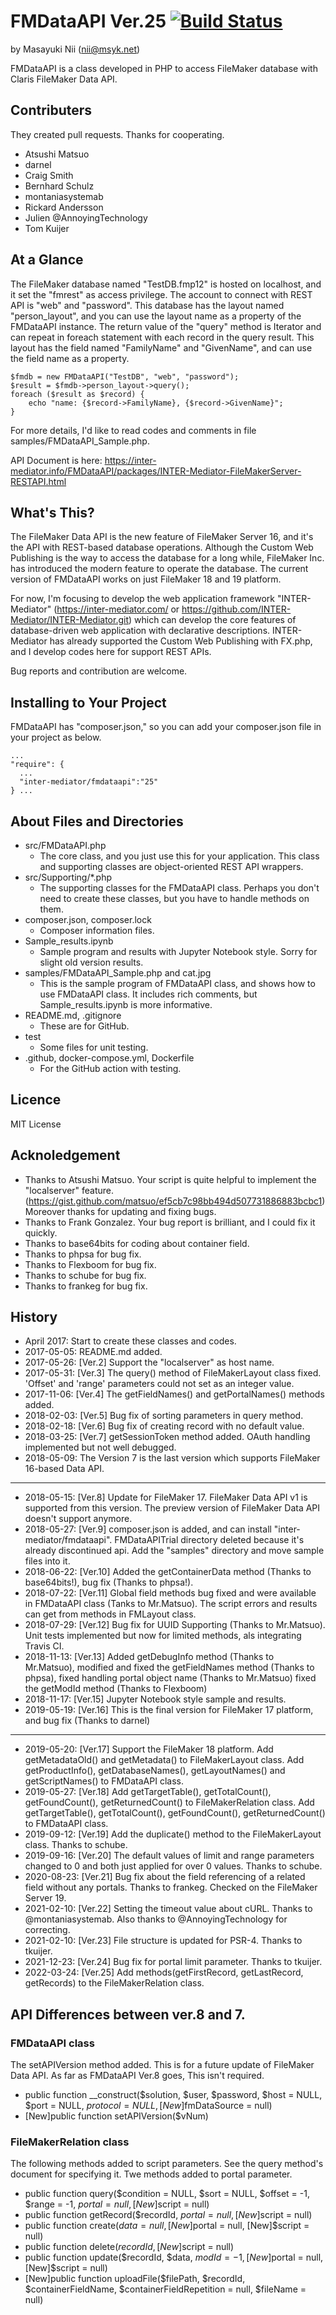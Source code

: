 # FMDataAPI Ver.25 [![Build Status](https://github.com/msyk/FMDataAPI/actions/workflows/php.yml/badge.svg)](https://github.com/msyk/FMDataAPI/actions/workflows/php.yml)

by Masayuki Nii (nii@msyk.net)

FMDataAPI is a class developed in PHP to access FileMaker database
with Claris FileMaker Data API.

## Contributers

They created pull requests. Thanks for cooperating.

- Atsushi Matsuo
- darnel
- Craig Smith
- Bernhard Schulz
- montaniasystemab
- Rickard Andersson
- Julien @AnnoyingTechnology
- Tom Kuijer

## At a Glance

The FileMaker database named "TestDB.fmp12" is hosted on localhost, and
it set the "fmrest" as access privilege. The account to connect with REST API is "web"
and "password". This database has the layout named "person_layout", and you
can use the layout name as a property of the FMDataAPI instance. The return
value of the "query" method is Iterator and can repeat in foreach statement
with each record in the query result. This layout has the field named
"FamilyName" and "GivenName", and can use the field name as a property.

```
$fmdb = new FMDataAPI("TestDB", "web", "password");
$result = $fmdb->person_layout->query();
foreach ($result as $record) {
    echo "name: {$record->FamilyName}, {$record->GivenName}";
}
```

For more details, I'd like to read codes and comments in file samples/FMDataAPI_Sample.php.

API Document is here:
https://inter-mediator.info/FMDataAPI/packages/INTER-Mediator-FileMakerServer-RESTAPI.html
## What's This?

The FileMaker Data API is the new feature of FileMaker Server 16,
and it's the API with REST-based database operations.
Although the Custom Web Publishing is the way to access the database
for a long while, FileMaker Inc. has introduced the modern feature to operate
the database. The current version of FMDataAPI works on just FileMaker 18 and 19 platform.

For now, I'm focusing to develop the web application framework "INTER-Mediator"
(https://inter-mediator.com/ or https://github.com/INTER-Mediator/INTER-Mediator.git)
which can develop the core features of database-driven web application
with declarative descriptions. INTER-Mediator has already supported the Custom
Web Publishing with FX.php, and I develop codes here for support REST APIs.

Bug reports and contribution are welcome.

## Installing to Your Project

FMDataAPI has "composer.json," so you can add your composer.json file in your project as below.

```
...
"require": {
  ...
  "inter-mediator/fmdataapi":"25"
} ...
```

## About Files and Directories

- src/FMDataAPI.php
    - The core class, and you just use this for your application.
     This class and supporting classes are object-oriented REST API
     wrappers.
- src/Supporting/*.php
    - The supporting classes for the FMDataAPI class. Perhaps you don't need to create these classes, but you have to handle methods on them.
- composer.json, composer.lock
    - Composer information files.
- Sample_results.ipynb
    - Sample program and results with Jupyter Notebook style. Sorry for slight old version results.
- samples/FMDataAPI_Sample.php and cat.jpg
    - This is the sample program of FMDataAPI class, and shows how to
    use FMDataAPI class. It includes rich comments,
    but Sample_results.ipynb is more informative.
- README.md, .gitignore
    - These are for GitHub.
- test
    - Some files for unit testing.
- .github, docker-compose.yml, Dockerfile
    - For the GitHub action with testing.

## Licence

MIT License

## Acknoledgement

- Thanks to Atsushi Matsuo. Your script is quite helpful to implement the "localserver" feature.
(https://gist.github.com/matsuo/ef5cb7c98bb494d507731886883bcbc1) Moreover thanks for updating and fixing bugs.
- Thanks to Frank Gonzalez. Your bug report is brilliant, and I could fix it quickly.
- Thanks to base64bits for coding about container field.
- Thanks to phpsa for bug fix.
- Thanks to Flexboom for bug fix.
- Thanks to schube for bug fix.
- Thanks to frankeg for bug fix.

## History

- April 2017: Start to create these classes and codes.
- 2017-05-05: README.md added.
- 2017-05-26: [Ver.2] Support the "localserver" as host name.
- 2017-05-31: [Ver.3] The query() method of FileMakerLayout class fixed.
'Offset' and 'range' parameters could not set as an integer value.
- 2017-11-06: [Ver.4] The getFieldNames() and getPortalNames() methods added.
- 2018-02-03: [Ver.5] Bug fix of sorting parameters in query method.
- 2018-02-18: [Ver.6] Bug fix of creating record with no default value.
- 2018-03-25: [Ver.7] getSessionToken method added. OAuth handling implemented but not well debugged.
- 2018-05-09: The Version 7 is the last version which supports FileMaker 16-based Data API.
---
- 2018-05-15: [Ver.8] Update for FileMaker 17. FileMaker Data API v1 is supported from this version.
   The preview version of FileMaker Data API doesn't support anymore.
- 2018-05-27: [Ver.9] composer.json is added, and can install "inter-mediator/fmdataapi".
   FMDataAPITrial directory deleted because it's already discontinued api.
   Add the "samples" directory and move sample files into it.
- 2018-06-22: [Ver.10] Added the getContainerData method (Thanks to base64bits!),
   bug fix (Thanks to phpsa!).
- 2018-07-22: [Ver.11] Global field methods bug fixed and were available in FMDataAPI class (Tanks to Mr.Matsuo).
   The script errors and results can get from methods in FMLayout class.
- 2018-07-29: [Ver.12] Bug fix for UUID Supporting (Thanks to Mr.Matsuo).
   Unit tests implemented but now for limited methods, als integrating Travis CI.
- 2018-11-13: [Ver.13]
    Added getDebugInfo method (Thanks to Mr.Matsuo),
    modified and fixed the getFieldNames method (Thanks to phpsa),
    fixed handling portal object name (Thanks to Mr.Matsuo)
    fixed the getModId method (Thanks to Flexboom)
- 2018-11-17: [Ver.15]
    Jupyter Notebook style sample and results.
- 2019-05-19: [Ver.16]
    This is the final version for FileMaker 17 platform, and bug fix (Thanks to darnel)
---
- 2019-05-20: [Ver.17]
    Support the FileMaker 18 platform.
    Add getMetadataOld() and getMetadata() to FileMakerLayout class.
    Add getProductInfo(), getDatabaseNames(), getLayoutNames() and getScriptNames() to FMDataAPI class.
- 2019-05-27: [Ver.18]
    Add getTargetTable(), getTotalCount(), getFoundCount(), getReturnedCount() to FileMakerRelation class.
    Add getTargetTable(), getTotalCount(), getFoundCount(), getReturnedCount() to FMDataAPI class.
- 2019-09-12: [Ver.19]
    Add the duplicate() method to the FileMakerLayout class. Thanks to schube.
- 2019-09-16: [Ver.20]
    The default values  of limit and range parameters changed to 0 and both just applied for over 0 values. Thanks to schube.
- 2020-08-23: [Ver.21]
    Bug fix about the field referencing of a related field without any portals. Thanks to frankeg.
    Checked on the FileMaker Server 19.
- 2021-02-10: [Ver.22]
    Setting the timeout value about cURL. Thanks to @montaniasystemab. Also thanks to @AnnoyingTechnology for correcting.
- 2021-02-10: [Ver.23]
  File structure is updated for PSR-4. Thanks to tkuijer.
- 2021-12-23: [Ver.24]
  Bug fix for portal limit parameter. Thanks to tkuijer.
- 2022-03-24: [Ver.25]
  Add methods(getFirstRecord, getLastRecord, getRecords) to the FileMakerRelation class.

## API Differences between ver.8 and 7.
### FMDataAPI class
The setAPIVersion method added. This is for a future update of FileMaker Data API.
As far as FMDataAPI Ver.8 goes, This isn't required.
- public function __construct($solution, $user, $password, $host = NULL, $port = NULL, $protocol = NULL, [New]$fmDataSource = null)
- [New]public function setAPIVersion($vNum)

### FileMakerRelation class
The following methods added to script parameters. See the query method's document for specifying it.
Twe methods added to portal parameter.

- public function query($condition = NULL, $sort = NULL, $offset = -1, $range = -1, $portal = null, [New]$script = null)
- public function getRecord($recordId, $portal = null, [New]$script = null)
- public function create($data = null, [New]$portal = null, [New]$script = null)
- public function delete($recordId, [New]$script = null)
- public function update($recordId, $data, $modId = -1, [New]$portal = null, [New]$script = null)
- [New]public function uploadFile($filePath, $recordId, $containerFieldName, $containerFieldRepetition = null, $fileName = null)
